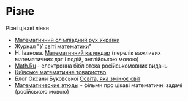 # Різне

Різні цікаві лінки

* [Математичний олімпіадний рух України](https://matholymp.org.ua/)
* Журнал "[У світі математики](http://probability.univ.kiev.ua/usm/)"
* Н. Іванова. [Математичний календар](https://www.researchgate.net/project/Mathematical-Calendar) \(перелік важливих математичних дат і подій, англійською мовою\)
* [Math.Ru](https://math.ru/) - електронна бібліотека російськомовних видань
* [Київське математичне товариство](http://www.mathsociety.kiev.ua/)
* Блог Оксани Буковської [Освіта, яка змінює світ](https://mathbuk.blogspot.com/)
* [Математические этюды](http://www.etudes.ru/) - фільми про цікаві математичні задачі \(російською мовою\)



